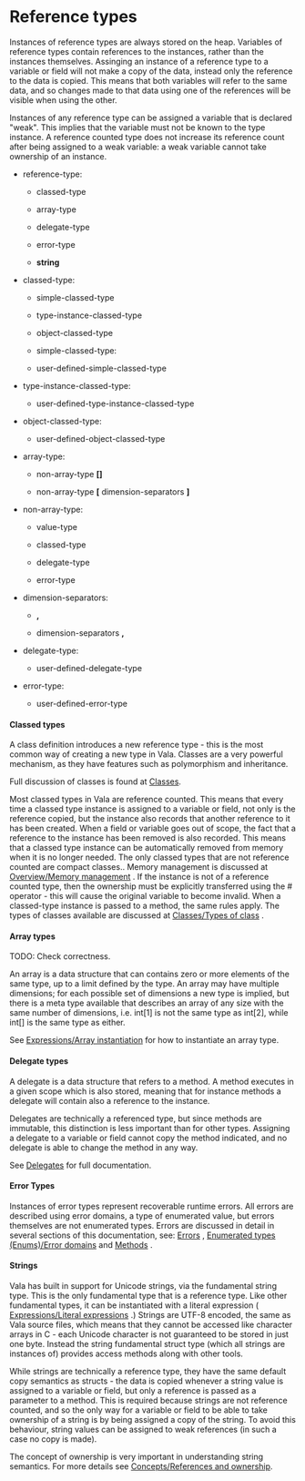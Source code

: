 # Reference types

Instances of reference types are always stored on the heap. Variables of reference types contain references to the instances, rather than the instances themselves. Assinging an instance of a reference type to a variable or field will not make a copy of the data, instead only the reference to the data is copied. This means that both variables will refer to the same data, and so changes made to that data using one of the references will be visible when using the other.

Instances of any reference type can be assigned a variable that is declared "weak". This implies that the variable must not be known to the type instance. A reference counted type does not increase its reference count after being assigned to a weak variable: a weak variable cannot take ownership of an instance.

-   reference-type:

    -   classed-type

    -   array-type

    -   delegate-type

    -   error-type

    -   **string**

-   classed-type:

    -   simple-classed-type

    -   type-instance-classed-type

    -   object-classed-type

    - simple-classed-type:

    -   user-defined-simple-classed-type

-   type-instance-classed-type:

    -   user-defined-type-instance-classed-type

-   object-classed-type:

    -   user-defined-object-classed-type

-   array-type:

    -   non-array-type **[]**

    -   non-array-type **[** dimension-separators **]**

-   non-array-type:

    -   value-type

    -   classed-type

    -   delegate-type

    -   error-type

-   dimension-separators:

    -   **,**

    -   dimension-separators **,**

-   delegate-type:

    -   user-defined-delegate-type

-   error-type:

    -   user-defined-error-type

#### Classed types

A class definition introduces a new reference type - this is the most common way of creating a new type in Vala. Classes are a very powerful mechanism, as they have features such as polymorphism and inheritance.

Full discussion of classes is found at
[Classes](http://wiki.gnome.org/action/show/Projects/Vala/Manual/Export/Projects/Vala/Manual/Classes#).

Most classed types in Vala are reference counted. This means that every time a classed type instance is assigned to a variable or field, not only is the reference copied, but the instance also records that another reference to it has been created. When a field or variable goes out of scope, the fact that a reference to the instance has been removed is also recorded. This means that a classed type instance can be automatically removed from memory when it is no longer needed. The only classed types that are not reference counted are compact classes..
Memory management is discussed at [Overview/Memory management](http://wiki.gnome.org/action/show/Projects/Vala/Manual/Export/Projects/Vala/Manual/Overview#Memory_management)
. If the instance is not of a reference counted type, then the ownership must be explicitly transferred using the \# operator - this will cause the original variable to become invalid. When a classed-type instance is passed to a method, the same rules apply. The types of classes available are discussed at [Classes/Types of class](http://wiki.gnome.org/action/show/Projects/Vala/Manual/Export/Projects/Vala/Manual/Classes#Types_of_class)
.

#### Array types

TODO: Check correctness.

An array is a data structure that can contains zero or more elements of the same type, up to a limit defined by the type. An array may have multiple dimensions; for each possible set of dimensions a new type is implied, but there is a meta type available that describes an array of any size with the same number of dimensions, i.e. int[1] is not the same type as int[2], while int[] is the same type as either.

See [Expressions/Array instantiation](http://wiki.gnome.org/action/show/Projects/Vala/Manual/Export/Projects/Vala/Manual/Expressions#Array_instantiation)
for how to instantiate an array type.

#### Delegate types

A delegate is a data structure that refers to a method. A method executes in a given scope which is also stored, meaning that for instance methods a delegate will contain also a reference to the instance.

Delegates are technically a referenced type, but since methods are immutable, this distinction is less important than for other types.
Assigning a delegate to a variable or field cannot copy the method indicated, and no delegate is able to change the method in any way.

See
[Delegates](http://wiki.gnome.org/action/show/Projects/Vala/Manual/Export/Projects/Vala/Manual/Delegates#)
for full documentation.

#### Error Types

Instances of error types represent recoverable runtime errors. All errors are described using error domains, a type of enumerated value,
but errors themselves are not enumerated types. Errors are discussed in detail in several sections of this documentation, see:
[Errors](http://wiki.gnome.org/action/show/Projects/Vala/Manual/Export/Projects/Vala/Manual/Errors#)
, [Enumerated types (Enums)/Error domains](http://wiki.gnome.org/action/show/Projects/Vala/Manual/Export/Projects/Vala/Manual/Enumerated%20types%20%28Enums%29#Error_domains)
and
[Methods](http://wiki.gnome.org/action/show/Projects/Vala/Manual/Export/Projects/Vala/Manual/Methods#)
.

#### Strings

Vala has built in support for Unicode strings, via the fundamental string type. This is the only fundamental type that is a reference type.
Like other fundamental types, it can be instantiated with a literal expression ( [Expressions/Literal expressions](http://wiki.gnome.org/action/show/Projects/Vala/Manual/Export/Projects/Vala/Manual/Expressions#Literal_expressions)
.) Strings are UTF-8 encoded, the same as Vala source files, which means that they cannot be accessed like character arrays in C - each Unicode character is not guaranteed to be stored in just one byte. Instead the string fundamental struct type (which all strings are instances of)
provides access methods along with other tools.

While strings are technically a reference type, they have the same default copy semantics as structs - the data is copied whenever a string value is assigned to a variable or field, but only a reference is passed as a parameter to a method. This is required because strings are not reference counted, and so the only way for a variable or field to be able to take ownership of a string is by being assigned a copy of the string. To avoid this behaviour, string values can be assigned to weak references (in such a case no copy is made).

The concept of ownership is very important in understanding string semantics. For more details see [Concepts/References and ownership](http://wiki.gnome.org/action/show/Projects/Vala/Manual/Export/Projects/Vala/Manual/Concepts#References_and_ownership).